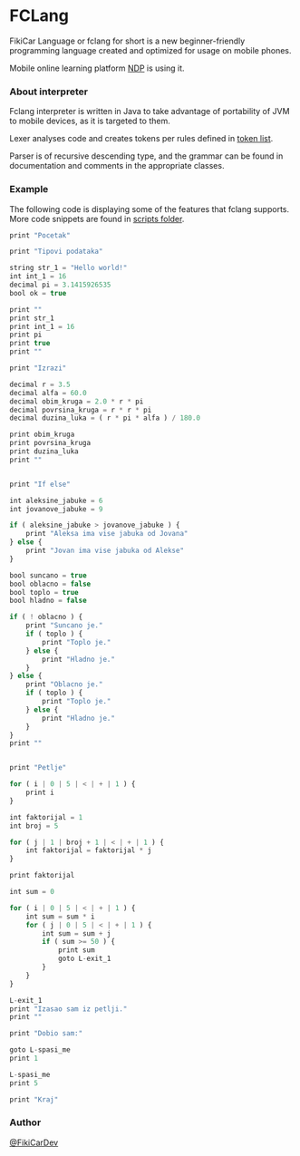 # FCLang
FikiCar Language or fclang for short is a new beginner-friendly
programming language created and optimized for usage
on mobile phones.

Mobile online learning platform [NDP](https://github.com/FikiCarDev/ndp) 
is using it.

### About interpreter
Fclang interpreter is written in Java to take advantage of portability
of JVM to mobile devices, as it is targeted to them.

Lexer analyses code and creates tokens per rules defined in 
[token list](https://github.com/FikiCarDev/fclang/blob/master/info/tokensList.txt).

Parser is of recursive descending type, and the grammar can be found in
documentation and comments in the appropriate classes.

### Example
The following code is displaying some of the features that fclang supports.
More code snippets are found in [scripts folder](https://github.com/FikiCarDev/fclang/tree/master/scripts).

```js
print "Pocetak"

print "Tipovi podataka"

string str_1 = "Hello world!"
int int_1 = 16
decimal pi = 3.1415926535
bool ok = true

print ""
print str_1
print int_1 = 16
print pi
print true
print ""

print "Izrazi"

decimal r = 3.5
decimal alfa = 60.0
decimal obim_kruga = 2.0 * r * pi
decimal povrsina_kruga = r * r * pi
decimal duzina_luka = ( r * pi * alfa ) / 180.0

print obim_kruga
print povrsina_kruga
print duzina_luka
print ""


print "If else"

int aleksine_jabuke = 6
int jovanove_jabuke = 9

if ( aleksine_jabuke > jovanove_jabuke ) {
    print "Aleksa ima vise jabuka od Jovana"
} else {
    print "Jovan ima vise jabuka od Alekse"
}

bool suncano = true
bool oblacno = false
bool toplo = true
bool hladno = false

if ( ! oblacno ) {
    print "Suncano je."
    if ( toplo ) {
        print "Toplo je."
    } else {
        print "Hladno je."
    }
} else {
    print "Oblacno je."
    if ( toplo ) {
        print "Toplo je."
    } else {
        print "Hladno je."
    }
}
print ""


print "Petlje"

for ( i | 0 | 5 | < | + | 1 ) {
    print i
}

int faktorijal = 1
int broj = 5

for ( j | 1 | broj + 1 | < | + | 1 ) {
    int faktorijal = faktorijal * j
}

print faktorijal

int sum = 0

for ( i | 0 | 5 | < | + | 1 ) {
    int sum = sum * i
    for ( j | 0 | 5 | < | + | 1 ) {
        int sum = sum + j
        if ( sum >= 50 ) {
            print sum
            goto L-exit_1
        }
    }
}

L-exit_1
print "Izasao sam iz petlji."
print ""

print "Dobio sam:"

goto L-spasi_me
print 1

L-spasi_me
print 5

print "Kraj"
```

### Author

[@FikiCarDev](https://github.com/FikiCarDev)
